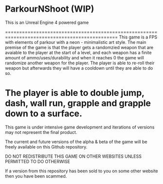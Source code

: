 # ParkourNShoot (WIP)

This is an Unreal Engine 4 powered game

==============================================================================================
This game is a FPS with elements of parkour with a neon - minimalistic art style.
The main premise of the game is that the player gets a randomzied weapon that are avaiable to the player at the start of a level, and each weapon has a finite amount of ammo/uses/durability and when it reaches 0 the game will randomize another weapon for the player. The player is able to re-roll their weapon but afterwards they will have a cooldown until they are able to do so. 

The player is able to double jump, dash, wall run, grapple and grapple down to a surface.
==============================================================================================

This game is under intensive game development and iterations of versions may not represent the final product.

The current and future versions of the alpha & beta of the game will be freely available on this Github repository.

DO NOT REDISTRIBUTE THIS GAME ON OTHER WEBSITES UNLESS PERMITTED TO DO OTHERWISE

If a version from this repository has been sold to you on some other website then you have been scammed.
